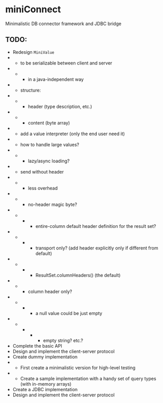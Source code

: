 # miniConnect

Minimalistic DB connector framework and JDBC bridge 

## TODO:

- Redesign `MiniValue`
- - to be serializable between client and server
- - - in a java-independent way
- - structure:
- - - header (type description, etc.)
- - - content (byte array)
- - add a value interpreter (only the end user need it)
- - how to handle large values?
- - - lazy/async loading?
- - send without header
- - - less overhead
- - - no-header magic byte?
- - - - entire-column default header definition for the result set?
- - - - transport only? (add header explicitly only if different from default)
- - - - ResultSet.columnHeaders() (the default)
- - - column header only?
- - - - a null value could be just empty
- - - - - empty string? etc.?
- Complete the basic API
- Design and implement the client-server protocol
- Create dummy implementation
- - First create a minimalistic version for high-level testing
- - Create a sample implementation with a handy set of query types (with in-memory arrays)
- Create a JDBC implementation
- Design and implement the client-server protocol
